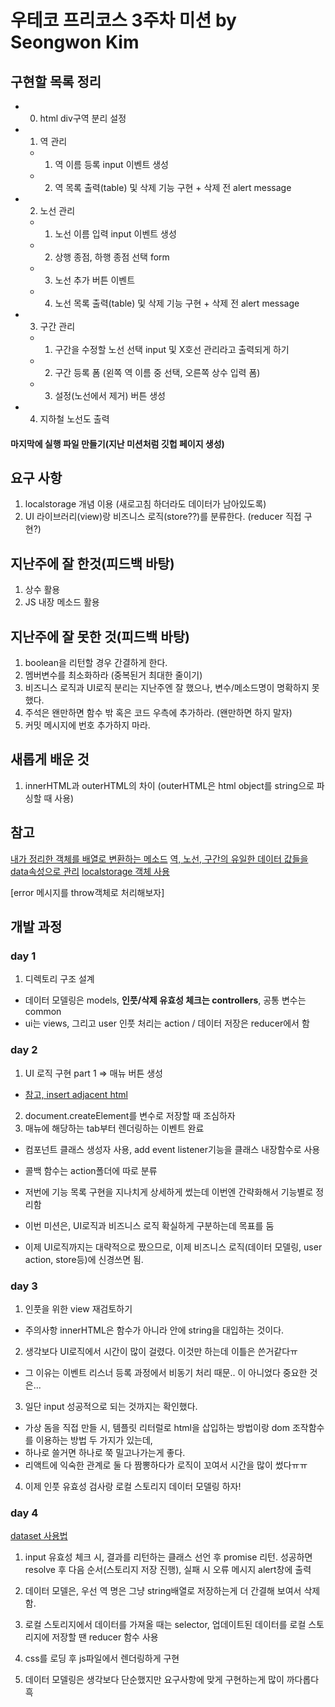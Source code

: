 # 우테코 프리코스 3주차 미션 by Seongwon Kim

## 구현할 목록 정리
- 0. html div구역 분리 설정
    

- 1. 역 관리 
    - 1. 역 이름 등록 input 이벤트 생성
    - 2. 역 목록 출력(table) 및 삭제 기능 구현 + 삭제 전 alert message

- 2. 노선 관리
    - 1. 노선 이름 입력 input 이벤트 생성
    - 2. 상행 종점, 하행 종점 선택 form
    - 3. 노선 추가 버튼 이벤트
    - 4. 노선 목록 출력(table) 및 삭제 기능 구현 + 삭제 전 alert message

- 3. 구간 관리
    - 1. 구간을 수정할 노선 선택 input 및 X호선 관리라고 출력되게 하기
    - 2. 구간 등록 폼 (왼쪽 역 이름 중 선택, 오른쪽 상수 입력 폼)
    - 3. 설정(노선에서 제거) 버튼 생성
    
- 4. 지하철 노선도 출력


#### 마지막에 실행 파일 만들기(지난 미션처럼 깃헙 페이지 생성)

## 요구 사항
1. localstorage 개념 이용 (새로고침 하더라도 데이터가 남아있도록)
2. UI 라이브러리(view)랑 비즈니스 로직(store??)를 분류한다. (reducer 직접 구현?)

## 지난주에 잘 한것(피드백 바탕)
1. 상수 활용
2. JS 내장 메소드 활용

## 지난주에 잘 못한 것(피드백 바탕)
1. boolean을 리턴할 경우 간결하게 한다.
2. 멤버변수를 최소화하라 (중복된거 최대한 줄이기)
3. 비즈니스 로직과 UI로직 분리는 지난주엔 잘 했으나, 변수/메소드명이 명확하지 못했다.
4. 주석은 왠만하면 함수 밖 혹은 코드 우측에 추가하라. (왠만하면 하지 말자)
5. 커밋 메시지에 번호 추가하지 마라.

## 새롭게 배운 것
1. innerHTML과 outerHTML의 차이 (outerHTML은 html object를 string으로 파싱할 때 사용)

## 참고
[내가 정리한 객체를 배열로 변환하는 메소드](https://blog.naver.com/kodewithamy/222139550359)
[역, 노선, 구간의 유일한 데이터 값들을 data속성으로 관리](https://developer.mozilla.org/ko/docs/Learn/HTML/Howto/%EB%8D%B0%EC%9D%B4%ED%84%B0_%EC%86%8D%EC%84%B1_%EC%82%AC%EC%9A%A9%ED%95%98%EA%B8%B0)
[localstorage 객체 사용](https://developer.mozilla.org/ko/docs/Web/API/Window/localStorage)

[error 메시지를 throw객체로 처리해보자]

## 개발 과정

### day 1
1. 디렉토리 구조 설계
  - 데이터 모델링은 models, **인풋/삭제 유효성 체크는 controllers**, 공통 변수는 common
  - ui는 views, 그리고 user 인풋 처리는 action / 데이터 저장은 reducer에서 함

### day 2
1. UI 로직 구현 part 1 => 매뉴 버튼 생성
  - [참고, insert adjacent html](https://developer.mozilla.org/ko/docs/Web/API/Element/insertAdjacentHTML)

2. document.createElement를 변수로 저장할 때 조심하자
3. 매뉴에 해당하는 tab부터 렌더링하는 이벤트 완료
  - 컴포넌트 클래스 생성자 사용, add event listener기능을 클래스 내장함수로 사용
  - 콜백 함수는 action폴더에 따로 분류

- 저번에 기능 목록 구현을 지나치게 상세하게 썼는데 이번엔 간략화해서 기능별로 정리함
- 이번 미션은, UI로직과 비즈니스 로직 확실하게 구분하는데 목표를 둠
- 이제 UI로직까지는 대략적으로 짰으므로, 이제 비즈니스 로직(데이터 모델링, user action, store등)에 신경쓰면 됨.

### day 3
1. 인풋을 위한 view 재검토하기
  - 주의사항 innerHTML은 함수가 아니라 안에 string을 대입하는 것이다.

2. 생각보다 UI로직에서 시간이 많이 걸렸다. 이것만 하는데 이틀은 쓴거같다ㅠ
  - 그 이유는 이벤트 리스너 등록 과정에서 비동기 처리 때문.. 이 아니었다 중요한 것은...

3. 일단 input 성공적으로 되는 것까지는 확인했다.
  - 가상 돔을 직접 만들 시, 템플릿 리터럴로 html을 삽입하는 방법이랑 dom 조작함수를 이용하는 방법 두 가지가 있는데,
  - 하나로 쓸거면 하나로 쭉 밀고나가는게 좋다.
  - 리액트에 익숙한 관계로 둘 다 짬뽕하다가 로직이 꼬여서 시간을 많이 썼다ㅠㅠ

4. 이제 인풋 유효성 검사랑 로컬 스토리지 데이터 모델링 하자!

### day 4
[dataset 사용법](https://javascript.info/dom-attributes-and-properties#non-standard-attributes-dataset)

1. input 유효성 체크 시, 결과를 리턴하는 클래스 선언 후 promise 리턴. 성공하면 resolve 후 다음 순서(스토리지 저장 진행),
실패 시 오류 메시지 alert창에 출력
   
2. 데이터 모델은, 우선 역 명은 그냥 string배열로 저장하는게 더 간결해 보여서 삭제함.

3. 로컬 스토리지에서 데이터를 가져올 때는 selector, 업데이트된 데이터를 로컬 스토리지에 저장할 땐 reducer 함수 사용

4. css를 로딩 후 js파일에서 렌더링하게 구현

5. 데이터 모델링은 생각보다 단순했지만 요구사항에 맞게 구현하는게 많이 까다롭다 흑
